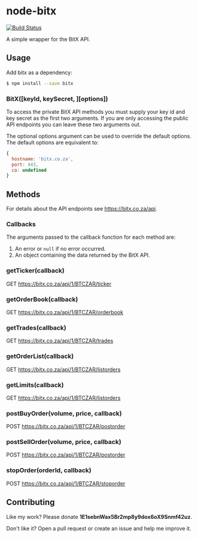 # node-bitx
[![Build Status](https://travis-ci.org/bausmeier/node-bitx.png)](https://travis-ci.org/bausmeier/node-bitx)

A simple wrapper for the BitX API.

## Usage
Add bitx as a dependency:

```bash
$ npm install --save bitx
```

### BitX([keyId, keySecret, ][options])
To access the private BitX API methods you must supply your key id and key secret as the first two arguments. If you are only accessing the public API endpoints you can leave these two arguments out.

The optional options argument can be used to override the default options. The default options are equivalent to:

```javascript
{
  hostname: 'bitx.co.za',
  port: 443,
  ca: undefined
}
```

## Methods
For details about the API endpoints see https://bitx.co.za/api.

### Callbacks
The arguments passed to the callback function for each method are:

1. An error or `null` if no error occurred.
1. An object containing the data returned by the BitX API.

### getTicker(callback)
GET https://bitx.co.za/api/1/BTCZAR/ticker

### getOrderBook(callback)
GET https://bitx.co.za/api/1/BTCZAR/orderbook

### getTrades(callback)
GET https://bitx.co.za/api/1/BTCZAR/trades

### getOrderList(callback)
GET https://bitx.co.za/api/1/BTCZAR/listorders

### getLimits(callback)
GET https://bitx.co.za/api/1/BTCZAR/listorders

### postBuyOrder(volume, price, callback)
POST https://bitx.co.za/api/1/BTCZAR/postorder

### postSellOrder(volume, price, callback)
POST https://bitx.co.za/api/1/BTCZAR/postorder

### stopOrder(orderId, callback)
POST https://bitx.co.za/api/1/BTCZAR/stoporder

## Contributing

Like my work? Please donate **1E1sebnWax5Br2mp8y9dox6oX9Snmf42uz**.

Don't like it? Open a pull request or create an issue and help me improve it.
